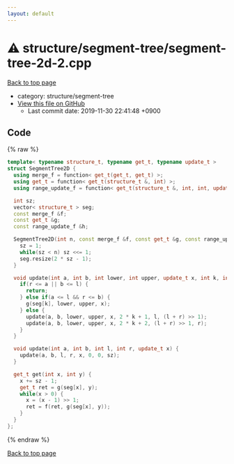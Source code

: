 ```yaml
---
layout: default
---
```


<!-- mathjax config similar to math.stackexchange -->
<script type="text/javascript" async
  src="https://cdnjs.cloudflare.com/ajax/libs/mathjax/2.7.5/MathJax.js?config=TeX-MML-AM_CHTML">
</script>
<script type="text/x-mathjax-config">
  MathJax.Hub.Config({
    TeX: { equationNumbers: { autoNumber: "AMS" }},
    tex2jax: {
      inlineMath: [ ['$','$'] ],
      processEscapes: true
    },
    "HTML-CSS": { matchFontHeight: false },
    displayAlign: "left",
    displayIndent: "2em"
  });
</script>

<script type="text/javascript" src="https://cdnjs.cloudflare.com/ajax/libs/jquery/3.4.1/jquery.min.js"></script>
<script src="https://cdn.jsdelivr.net/npm/jquery-balloon-js@1.1.2/jquery.balloon.min.js" integrity="sha256-ZEYs9VrgAeNuPvs15E39OsyOJaIkXEEt10fzxJ20+2I=" crossorigin="anonymous"></script>
<script type="text/javascript" src="../../../assets/js/copy-button.js"></script>
<link rel="stylesheet" href="../../../assets/css/copy-button.css" />


# :warning: structure/segment-tree/segment-tree-2d-2.cpp
<a href="../../../index.html">Back to top page</a>

* category: structure/segment-tree
* <a href="{{ site.github.repository_url }}/blob/master/structure/segment-tree/segment-tree-2d-2.cpp">View this file on GitHub</a>
    - Last commit date: 2019-11-30 22:41:48 +0900




## Code
{% raw %}
```cpp
template< typename structure_t, typename get_t, typename update_t >
struct SegmentTree2D {
  using merge_f = function< get_t(get_t, get_t) >;
  using get_t = function< get_t(structure_t &, int) >;
  using range_update_f = function< get_t(structure_t &, int, int, update_t) >;

  int sz;
  vector< structure_t > seg;
  const merge_f &f;
  const get_t &g;
  const range_update_f &h;

  SegmentTree2D(int n, const merge_f &f, const get_t &g, const range_update_f &h) : f(f), g(g), h(h) {
    sz = 1;
    while(sz < n) sz <<= 1;
    seg.resize(2 * sz - 1);
  }

  void update(int a, int b, int lower, int upper, update_t x, int k, int l, int r) {
    if(r <= a || b <= l) {
      return;
    } else if(a <= l && r <= b) {
      g(seg[k], lower, upper, x);
    } else {
      update(a, b, lower, upper, x, 2 * k + 1, l, (l + r) >> 1);
      update(a, b, lower, upper, x, 2 * k + 2, (l + r) >> 1, r);
    }
  }

  void update(int a, int b, int l, int r, update_t x) {
    update(a, b, l, r, x, 0, 0, sz);
  }

  get_t get(int x, int y) {
    x += sz - 1;
    get_t ret = g(seg[x], y);
    while(x > 0) {
      x = (x - 1) >> 1;
      ret = f(ret, g(seg[x], y));
    }
  }
};

```
{% endraw %}

<a href="../../../index.html">Back to top page</a>

